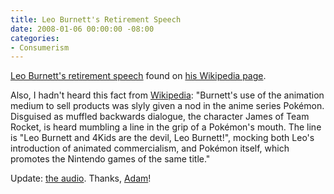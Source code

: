 ```yaml
---
title: Leo Burnett's Retirement Speech
date: 2008-01-06 00:00:00 -08:00
categories:
- Consumerism
---
```


<p><a href="http://www.youtube.com/watch?v=7WUxb8YB88o">Leo Burnett's retirement speech</a> found on <a href="http://en.wikipedia.org/wiki/Leo_Burnett">his Wikipedia page</a>.</p>

<p>Also, I hadn't heard this fact from <a href="http://en.wikipedia.org/wiki/Leo_Burnett">Wikipedia</a>: "Burnett's use of the animation medium to sell products was slyly given a nod in the anime series Pok&eacute;mon. Disguised as muffled backwards dialogue, the character James of Team Rocket, is heard mumbling a line in the grip of a Pok&eacute;mon's mouth. The line is "Leo Burnett and 4Kids are the devil, Leo Burnett!", mocking both Leo's introduction of animated commercialism, and Pok&eacute;mon itself, which promotes the Nintendo games of the same title."</p>

<p>Update: <a href="http://pkmndevil.ytmnd.com/">the audio</a>. Thanks, <a href="http://www.tweebiscuit.net/">Adam</a>!</p>
